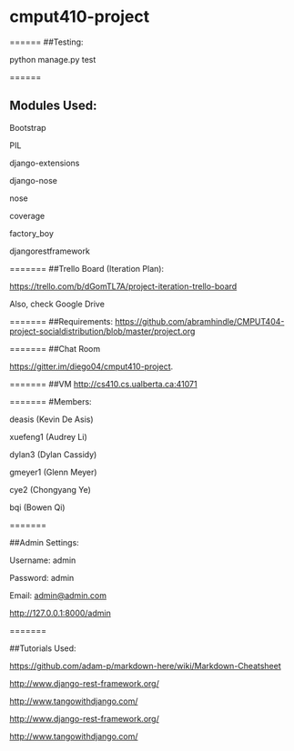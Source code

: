 # cmput410-project

======
##Testing:

python manage.py test

======
## Modules Used:

Bootstrap

PIL

django-extensions

django-nose

nose

coverage

factory_boy

djangorestframework


=======
##Trello Board (Iteration Plan):


https://trello.com/b/dGomTL7A/project-iteration-trello-board


Also, check Google Drive

=======
##Requirements:
https://github.com/abramhindle/CMPUT404-project-socialdistribution/blob/master/project.org

=======
##Chat Room


https://gitter.im/diego04/cmput410-project.

=======
##VM
http://cs410.cs.ualberta.ca:41071

=======
#Members:


deasis		(Kevin De Asis)

xuefeng1	(Audrey Li)

dylan3		(Dylan Cassidy)

gmeyer1 	(Glenn Meyer)

cye2 		(Chongyang Ye)

bqi			(Bowen Qi)

=======


##Admin Settings:


Username: admin


Password: admin


Email: admin@admin.com


http://127.0.0.1:8000/admin

=======


##Tutorials Used:

https://github.com/adam-p/markdown-here/wiki/Markdown-Cheatsheet

http://www.django-rest-framework.org/

http://www.tangowithdjango.com/

http://www.django-rest-framework.org/

http://www.tangowithdjango.com/